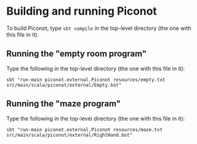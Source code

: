 # Building and running Piconot

To build Piconot, type `sbt compile` in the top-level directory (the one with
this file in it).

## Running the "empty room program"

Type the following in the top-level directory (the one with this file in it):

```
sbt "run-main piconot.external.Piconot resources/empty.txt src/main/scala/piconot/external/Empty.bot"
```

## Running the "maze program"

Type the following in the top-level directory (the one with this file in it):

```
sbt "run-main piconot.external.Piconot resources/maze.txt src/main/scala/piconot/external/RightHand.bot"
```
